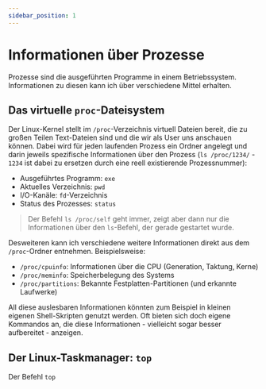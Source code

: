 ```yaml
---
sidebar_position: 1
---
```


# Informationen über Prozesse

Prozesse sind die ausgeführten Programme in einem Betriebssystem. Informationen zu
diesen kann ich über verschiedene Mittel erhalten.

## Das virtuelle `proc`-Dateisystem

Der Linux-Kernel stellt im `/proc`-Verzeichnis virtuell Dateien bereit, die zu großen Teilen
Text-Dateien sind und die wir als User uns anschauen können. Dabei wird für jeden laufenden
Prozess ein Ordner angelegt und darin jeweils spezifische Informationen über den Prozess
(`ls /proc/1234/` - `1234` ist dabei zu ersetzen durch eine reell existierende
Prozessnummer):

- Ausgeführtes Programm: `exe`
- Aktuelles Verzeichnis: `pwd`
- I/O-Kanäle: `fd`-Verzeichnis
- Status des Prozesses: `status`

> Der Befehl `ls /proc/self` geht immer, zeigt aber dann nur die Informationen über den
`ls`-Befehl, der gerade gestartet wurde.

Desweiteren kann ich verschiedene weitere Informationen direkt aus dem `/proc`-Ordner entnehmen. Beispielsweise:

- `/proc/cpuinfo`: Informationen über die CPU (Generation, Taktung, Kerne)
- `/proc/meminfo`: Speicherbelegung des Systems
- `/proc/partitions`: Bekannte Festplatten-Partitionen (und erkannte Laufwerke)

All diese auslesbaren Informationen könnten zum Beispiel in kleinen eigenen Shell-Skripten
genutzt werden. Oft bieten sich doch eigene Kommandos an, die diese Informationen - vielleicht
sogar besser aufbereitet - anzeigen.

## Der Linux-Taskmanager: `top`

Der Befehl `top`
